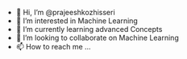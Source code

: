 - 👋 Hi, I’m @prajeeshkozhisseri
- 👀 I’m interested in Machine Learning
- 🌱 I’m currently learning advanced Concepts
- 💞️ I’m looking to collaborate on Machine Learning
- 📫 How to reach me ...

<!---
prajeeshkozhisseri/prajeeshkozhisseri is a ✨ special ✨ repository because its `README.md` (this file) appears on your GitHub profile.
You can click the Preview link to take a look at your changes.
--->
